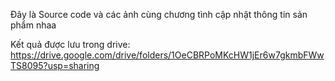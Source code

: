 Đây là Source code và các ảnh cùng chương tình cập nhật thông tin sản phẩm nhaa

Kết quả được lưu trong drive: https://drive.google.com/drive/folders/1OeCBRPoMKcHW1jEr6w7gkmbFWwTS8095?usp=sharing
